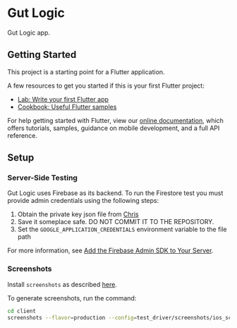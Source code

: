 # Gut Logic

Gut Logic app.

## Getting Started

This project is a starting point for a Flutter application.

A few resources to get you started if this is your first Flutter project:

- [Lab: Write your first Flutter app](https://flutter.io/docs/get-started/codelab)
- [Cookbook: Useful Flutter samples](https://flutter.io/docs/cookbook)

For help getting started with Flutter, view our
[online documentation](https://flutter.io/docs), which offers tutorials,
samples, guidance on mobile development, and a full API reference.

## Setup

### Server-Side Testing

Gut Logic uses Firebase as its backend. To run the Firestore test you must provide
admin credentials using the following steps:

1. Obtain the private key json file from [Chris](mailto:chris@gutlogic.co)
2. Save it someplace safe. DO NOT COMMIT IT TO THE REPOSITORY.
3. Set the `GOOGLE_APPLICATION_CREDENTIALS` environment variable to the file path

For more information, see
[Add the Firebase Admin SDK to Your Server](https://firebase.google.com/docs/admin/setup?authuser=1).

### Screenshots

Install `screenshots` as described [here](https://github.com/mmcc007/screenshots).

To generate screenshots, run the command:

```bash
cd client
screenshots --flavor=production --config=test_driver/screenshots/ios_screenshots.yaml
```
